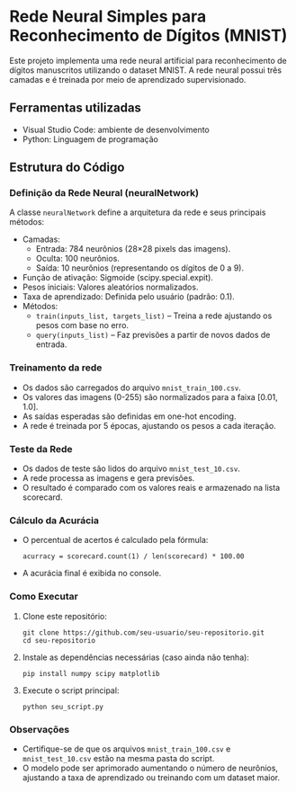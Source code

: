 # Rede Neural Simples para Reconhecimento de Dígitos (MNIST)

Este projeto implementa uma rede neural artificial para reconhecimento de dígitos manuscritos utilizando o dataset MNIST. A rede neural possui três camadas e é treinada por meio de aprendizado supervisionado.

## Ferramentas utilizadas

- Visual Studio Code: ambiente de desenvolvimento
- Python: Linguagem de programação

## Estrutura do Código

### Definição da Rede Neural (neuralNetwork)

A classe `neuralNetwork` define a arquitetura da rede e seus principais métodos:

- Camadas:
  - Entrada: 784 neurônios (28×28 pixels das imagens).
  - Oculta: 100 neurônios.
  - Saída: 10 neurônios (representando os dígitos de 0 a 9).
- Função de ativação: Sigmoide (scipy.special.expit).
- Pesos iniciais: Valores aleatórios normalizados.
- Taxa de aprendizado: Definida pelo usuário (padrão: 0.1).
- Métodos:
  - `train(inputs_list, targets_list)` – Treina a rede ajustando os pesos com base no erro.
  - `query(inputs_list)` – Faz previsões a partir de novos dados de entrada.
 
### Treinamento da rede

- Os dados são carregados do arquivo `mnist_train_100.csv`.
- Os valores das imagens (0-255) são normalizados para a faixa [0.01, 1.0].
- As saídas esperadas são definidas em one-hot encoding.
- A rede é treinada por 5 épocas, ajustando os pesos a cada iteração.

### Teste da Rede

- Os dados de teste são lidos do arquivo `mnist_test_10.csv`.
- A rede processa as imagens e gera previsões.
- O resultado é comparado com os valores reais e armazenado na lista scorecard.

### Cálculo da Acurácia

- O percentual de acertos é calculado pela fórmula:

    `acurracy = scorecard.count(1) / len(scorecard) * 100.00`

- A acurácia final é exibida no console.

### Como Executar

1. Clone este repositório:

    ```
    git clone https://github.com/seu-usuario/seu-repositorio.git
    cd seu-repositorio
    ```
    
2. Instale as dependências necessárias (caso ainda não tenha):

    `pip install numpy scipy matplotlib`

3. Execute o script principal:

    `python seu_script.py`

### Observações

- Certifique-se de que os arquivos `mnist_train_100.csv` e `mnist_test_10.csv` estão na mesma pasta do script.
- O modelo pode ser aprimorado aumentando o número de neurônios, ajustando a taxa de aprendizado ou treinando com um dataset maior.
